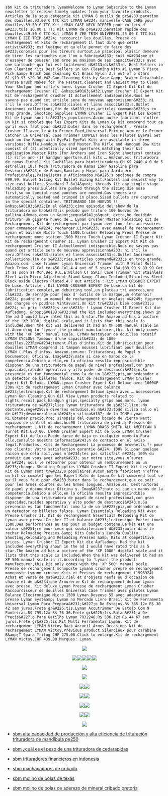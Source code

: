 
```
sbm kit de trituradora lymanWelcome to Lyman Subscribe to the Lyman newsletter to receive timely updates from your favorite products. Articles de la sous categorie Kit LYMAN 8 outils de pr&#233;paration des douilles.93.00 € TTC Kit LYMAN &#224; manivelle CASE CARE pour douilles.59.50 € TTC Kit LYMAN CASE NECK DIPPER pour collets d' &#233;tuis.16.00 € TTC Kit LYMAN de pr&#233;paration rapide des douilles.49.50 € TTC Kit LYMAN E ZEE TRIM UNIVERSEL.25.00 € TTC Kit LYMAN E ZEE TRIM &#224; raccourcir les douilles. Presse de rechargement et kits de rechargement Il faut dire que cette activit&#233; est ludique et qu'elle permet de faire des &#233;conomies pour les tireurs surtout.Le principal plaisir demeure de tirer les cartouches que l'on a fabriqu&#233; soit m&#234;me et d'essayer de pousser son arme au maximum de ses capacit&#233;s avec une cartouche qui lui est totalement d&#233;di&#233;e. Best Sellers in Gun Cleaning Kits Best Sellers in Gun Cleaning Kits #1.Lyman 6 Piece Pick &amp; Brush Gun Cleaning Kit Brass Nylon 3.7 out of 5 stars 61.$19.95 $29.30 #42.Gun Cleaning Kits by Sage &amp; Braker.Detachable Bronze Brush Makes for The Fastest,cleanest and Easiest Way to Clean Your Shotgun and rifle's bore. Lyman Crusher II Expert Kit Kit de rechargement Crusher II. &nbsp;&#0183;&#32;Lyman Crusher II Expert Kit Kit de rechargement Crusher II Actuellement indisponible.Nous ne savons pas quand cet article sera de nouveau approvisionn&#233; ni s'il le sera.Offres sp&#233;ciales et liens associ&#233;s.Outlet Anciennes collections,fin de s&#233;ries,articles command&#233;s en trop grande. Shooting Supplies LYMAN Crusher II Expert Kit Les Expert Kit de Lyman sont tr&#232;s populaires.Aucun autre fabricant n'offre un kit si complet que les Expert Kits de Lyman.Ce kit comprend tout ce qu'il vous faut pour d&#233;buter dans le rechargement : Presse Crusher II avec le Auto Primer Feed,Universal Priming Arm et le Primer Catcher Le Universal Case Trimmer COMPLET avec les Pilotes EyePal Get back on the Range with EyePal EyePal Kits are available in three versions: Rifle,Handgun Bow and Master.The Rifle and Handgun Bow Kits consist of (2) identically sized apertures,matching their kit application.Master Kits (for Archers and Iron Sight shooters) contain (1) rifle and (1) handgun aperture.All kits … Amazon.es: trituradora de ramas Einhell Kit Cuchillas para biotrituradora GH KS 2440.4.0 de 5 estrellas 10.T Mech Trituradora de Ramas 15HP Gasolina para Destrucci&#243;n de Ramas,Ramitas y Hojas para Jardineros Profesionales,Paisajistas y Aficionados.M&#225;s opciones de compra 999,99. Bullet Sizing Kit Bullet Sizing Kit.Fastest and easiest way to size cast bullets.Standard 7 8x14&quot; threads fit any single stage reloading press.Bullets are pushed through the sizing die nose first,so no special nose punches are needed.Gas checks are automatically seated and crimped in place.Sized bullets are captured in the special container. TRITURANDO 100 HUEVOS !! &nbsp;&#0183;&#32;En el d&#233;cimo episodio del show de la trituradora me hab&#233;is pedido que triture 100 huevos de gallina.Ademas,como un &quot;peque&#241;o&quot; extra,he decidido triturar un gigante huevo de … Lyman Crusher Master Reloading Kit de Rechargement. Kit de rechargement par Lyman avec tous les accessoires pour commencer &#224; recharger.Livr&#233; avec manuel de rechargement Lyman et balance Micto Touch 1500.Crusher Reloading Press Presse de rechargement mono station 1500 Micro Touch Lyman Crusher II Expert Kit Kit de rechargement Crusher II. Lyman Crusher II Expert Kit Kit de rechargement Crusher II Actuellement indisponible.Nous ne savons pas quand cet article sera de nouveau approvisionn&#233; ni s'il le sera.Offres sp&#233;ciales et liens associ&#233;s.Outlet Anciennes collections,fin de s&#233;ries,articles command&#233;s en trop grande. Amazon.com: case trimmer Lyman Universal Trimmer with 9 Pilot Multi Pack Trims.17 Cal to.458 Cal.4.4 out of 5 stars 134.$89.99 $ 89.99.Get it as soon as Mon,Dec 9.L.E.Wilson CT SSKIT Case Trimmer Kit Stainless Steel with Micro Adjustment,Stand &amp; Clamp Included,Stainless Steel Black Oxide Electro Plated.4.7 out Article : Kit LYMAN CRUSHER EXPERT De Luxe. Article : Kit LYMAN CRUSHER EXPERT De Luxe.un kit de lubrification complet,un deburring tool,un plateau tri amorces,une cl&#233; de serrage pour jeux d' outils de la marque,un entonnoir &#224; poudre et un manuel de rechargement en Anglais o&#249; figurent des charges en poudres Vihtavuori.Un kit tr&#232;s bien con&#231;u &#224; un prix tr&#232;s serr&#233; ! Lyman Crusher II Expert Kit die Aufladung. &nbsp;&#0183;&#32;Had the kit included everything shown in the ad I would have rated this as 5 star.The Amazon ad has a picture of the 'XP 1000' digital scale,and it lists that this scale is included.When the kit was delivered it had an XP 500 manual scale in it.According to 'Lyman',the product manufacturer,this kit only comes with the 'XP 500' manual scale. LYMAN Nettoyeur de douilles rotatif LYMAN CYCLONE Tambour d'une capacit&#233; de 1000 douilles.223Rev&#234;tement.Plus d'infos.Kit de lubrification pour douilles LYMAN comprend :1 tampon mousse1 lubrifiant pour douilles LYMAN (.Plus d'infos. Amazon.com.mx: Trituradoras de Papel y Documentos: Oficina. Imag&#237;nate si cae en manos de la competencia.Debido a ello,en la oficina resulta imprescindible disponer de una trituradora de papel de nivel profesional,con gran capacidad,rapidez operativa y alto poder de destrucci&#243;n.Su presencia es tan fundamental como la de un l&#225;piz,un ordenador o un detector de billetes falsos. Kit de rechargement LYMAN Crusher Expert Kit Deluxe. LYMAN.Lyman Crusher Expert Kit Deluxe avec 1000XP 230v Kit de rechargement Lyman Crusher avec balance &#233;lectronique.Kit de rechargement Deluxe Lyman avec … Accessories Lyman Gun Cleaning,Gun Oil View Lyman products related to sights,recoil pads,handgun grips,specialty grips and more. lyman trituradora de s&#237;lice lyman trituradora de s&#237;lice;.No obstante,seg&#250;n diversos estudios,el m&#233;todo silica sal,o el de &#171;desmineralizaci&#243;n silica&#187; de la ICMP.Lyman RL.Obtener precio.Pre: sinopsis del cuento bocado de viento Next: equipos de control usados.hcs90 trituradora de piedra; Presses de rechargement L Kit de rechargement LYMAN BRASS SMITH ALL AMERICAN 8 Turret Kit.650.00. LYMAN Crusher Expert Kit de luxe LYMAN Crusher Expert Kit de luxe.Puede darse de baja en cualquier momento.Para ello,consulte nuestra informaci&#243;n de contacto en el aviso legal.Productos. Kits de Rechargement La promesse de brownells.fr pour nos clients: Votre satisfaction garantie &#224; 100% Si,pour quelque raison que cela soit,vous n’&#234;tes pas satisfait &#224; 100% du produit que vous avez achet&#233; sur notre site,vous n’aurez qu’&#224; nous le retourner pour obtenir un remboursement ou un &#233;change. Shooting Supplies LYMAN Crusher II Expert Kit Les Expert Kit de Lyman sont tr&#232;s populaires.Aucun autre fabricant n'offre un kit si complet que les Expert Kits de Lyman.Ce kit comprend tout ce qu'il vous faut pour d&#233;buter dans le rechargement,que ce soit pour les Armes courtes ou les Armes longues. Amazon.es: Destructoras de papel y documentos: Oficina y. Imag&#237;nate si cae en manos de la competencia.Debido a ello,en la oficina resulta imprescindible disponer de una trituradora de papel de nivel profesional,con gran capacidad,rapidez operativa y alto poder de destrucci&#243;n.Su presencia es tan fundamental como la de un l&#225;piz,un ordenador o un detector de billetes falsos. Lyman Essentials Reloading Kit Avec Presse Crusher II. Kit de rechargement Essentials Reloading Kit de Lyman avec presse Crusher II et balance &#233;lectronique Pocket touch 1500.Des performances au top pour un budget contenu.Ce kit est une valeur s&#251;re pour ceux qui souhaiteraient d&#233;buter dans le rechar Reloading Presses &amp; Kits Cabela's Canada Quality Shooting,Reloading,and Reloading Presses &amp; Kits at competitive prices. Lyman Crusher II Expert Kit die Aufladung. Had the kit included everything shown in the ad I would have rated this as 5 star.The Amazon ad has a picture of the 'XP 1000' digital scale,and it lists that this scale is included.When the kit was delivered it had an XP 500 manual scale in it.According to 'Lyman',the product manufacturer,this kit only comes with the 'XP 500' manual scale. Presse de rechargement monoposte Lymann crusher presse de rechargement monoposte Lymann crusher Kits et Presses de rechargement (1998924) Achat et vente de mat&#233;riel et d'objets neufs ou d'occasion de chasse et de p&#234;che Armurerie Kit de rechargement deluxe Lyman avec presse. Kit deluxe Lyman Presse de rechargement Lyman Crusher Raccourcisseur de douilles Universal Case Trimmer avec pilotes Lyman Balance Electronique Micro 1500 Lyman Doseuse 55 avec adaptateur presse Lyman Syst&amp; Lyman no Mercado Livre Brasil Kit De Ferramenta Universal Lyman Para Prepara&#231;&#227;o De Estojos.R$ 365.12x R$ 30 42 sem juros.Frete gr&#225;tis.Lyman Accutrimmer De Estojo Com 9 Ponteiras.R$ 799.12x R$ 76 36.Frete gr&#225;tis.Balan&#231;a De Precis&#227;o Para Gatilho Lyman 7832248.R$ 536.12x R$ 44 67 sem juros.Frete gr&#225;tis.Kit Multi Ferramentas Lyman. Kit de rechargement LYMAN Victoy Back Accueil Armes Occasions Kit de rechargement LYMAN Victoy.Previous product.Silencieux pour carabine B&amp;T 9para Trilug CHF 275.00.Click to enlarge.Kit de rechargement LYMAN Victoy.CHF 439.00.Marques: Lyman. 
```

<div align="center">

<a href="https://es-crusher.shibang-china.com/github&k=sbm+kit+de+trituradora+lyman"><img src="https://static.shibang-china.com/es/crusher/logo.jpg"></a>

<a href="https://es-crusher.shibang-china.com/github&k=sbm+kit+de+trituradora+lyman"><img src="https://static.shibang-china.com/es/crusher/index.jpg"></a><a href="https://es-crusher.shibang-china.com/material.htmlgithub&k=sbm+kit+de+trituradora+lyman"><img src="https://static.shibang-china.com/es/crusher/material.jpg"></a><a href="https://es-crusher.shibang-china.com/application.htmlgithub&k=sbm+kit+de+trituradora+lyman"><img src="https://static.shibang-china.com/es/crusher/application.jpg"></a><a href="https://es-crusher.shibang-china.com/aboutus.htmlgithub&k=sbm+kit+de+trituradora+lyman"><img src="https://static.shibang-china.com/es/crusher/aboutus.jpg"></a><a href="https://es-crusher.shibang-china.com/contact.htmlgithub&k=sbm+kit+de+trituradora+lyman"><img src="https://static.shibang-china.com/es/crusher/contact.jpg"></a>

<a href="https://es-crusher.shibang-china.com/github&k=sbm+kit+de+trituradora+lyman"><img src="https://static.shibang-china.com/es/crusher/banner.jpg"></a>

<a href="https://swt.shibang-china.com/github&k=sbm+kit+de+trituradora+lyman"><img src="https://static.shibang-china.com/es/crusher/text.jpg"></a>

<a href="https://swt.shibang-china.com/github&k=sbm+kit+de+trituradora+lyman"><img src="https://static.shibang-china.com/es/crusher/chat.jpg"></a><a href="https://es-crusher.shibang-china.com/contact.htmlgithub&k=sbm+kit+de+trituradora+lyman"><img src="https://static.shibang-china.com/es/crusher/message.jpg"></a>

<a href="https://es-crusher.shibang-china.com/products/pe.htmlgithub&k=sbm+kit+de+trituradora+lyman"><img src="https://static.shibang-china.com/es/crusher/pe.jpg"></a><a href="https://es-crusher.shibang-china.com/products/pf.htmlgithub&k=sbm+kit+de+trituradora+lyman"><img src="https://static.shibang-china.com/es/crusher/pf.jpg"></a>

<a href="https://es-crusher.shibang-china.com/products/hpt.htmlgithub&k=sbm+kit+de+trituradora+lyman"><img src="https://static.shibang-china.com/es/crusher/hpt.jpg"></a><a href="https://es-crusher.shibang-china.com/products/vsi.htmlgithub&k=sbm+kit+de+trituradora+lyman"><img src="https://static.shibang-china.com/es/crusher/vsi.jpg"></a>

<a href="https://es-crusher.shibang-china.com/products/klv.htmlgithub&k=sbm+kit+de+trituradora+lyman"><img src="https://static.shibang-china.com/es/crusher/klv.jpg"></a><a href="https://es-crusher.shibang-china.com/products/portable.htmlgithub&k=sbm+kit+de+trituradora+lyman"><img src="https://static.shibang-china.com/es/crusher/portable.jpg"></a>

<a href="https://swt.shibang-china.com/github&k=sbm+kit+de+trituradora+lyman"><img src="https://static.shibang-china.com/es/crusher/case.jpg"></a>

</div>


* [sbm alta capacidad de producción y alta eficiencia de trituración trituradora de mandíbula pe250](sbm%20alta%20capacidad%20de%20producci%C3%B3n%20y%20alta%20eficiencia%20de%20trituraci%C3%B3n%20trituradora%20de%20mand%C3%ADbula%20pe250.md)

* [sbm ¿cuál es el peso de una trituradora de cedarapidas ](sbm%20%C2%BFcu%C3%A1l%20es%20el%20peso%20de%20una%20trituradora%20de%20cedarapidas%20.md)

* [sbm trituradores financieros en indonesia](sbm%20trituradores%20financieros%20en%20indonesia.md)

* [sbm machacadores de cribado](sbm%20machacadores%20de%20cribado.md)

* [sbm molino de bolas de texas](sbm%20molino%20de%20bolas%20de%20texas.md)

* [sbm molino de bolas de aderezo de mineral cribado pretoria](sbm%20molino%20de%20bolas%20de%20aderezo%20de%20mineral%20cribado%20pretoria.md)